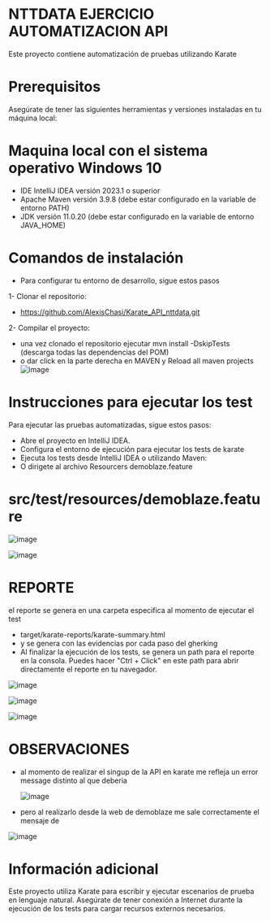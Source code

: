 # NTTDATA EJERCICIO AUTOMATIZACION API
Este proyecto contiene automatización de pruebas utilizando Karate 

# Prerequisitos
Asegúrate de tener las siguientes herramientas y versiones instaladas en tu máquina local:

# Maquina local con el sistema operativo Windows 10
* IDE IntelliJ IDEA versión 2023.1 o superior
* Apache Maven versión 3.9.8 (debe estar configurado en la variable de entorno PATH)
* JDK versión 11.0.20 (debe estar configurado en la variable de entorno JAVA_HOME)
  
# Comandos de instalación
* Para configurar tu entorno de desarrollo, sigue estos pasos
  
1- Clonar el repositorio:
  
- https://github.com/AlexisChasi/Karate_API_nttdata.git

2- Compilar el proyecto:
- una vez clonado el repositorio ejecutar  mvn install -DskipTests (descarga todas las dependencias del POM)
- o dar click en la parte derecha  en MAVEN y Reload all maven projects
![image](https://github.com/user-attachments/assets/6d459276-bf99-4379-bda7-c8a384c8de75)


# Instrucciones para ejecutar los test
Para ejecutar las pruebas automatizadas, sigue estos pasos:

- Abre el proyecto en IntelliJ IDEA.
- Configura el entorno de ejecución para ejecutar los tests de karate
- Ejecuta los tests desde IntelliJ IDEA o utilizando Maven:
- O dirigete al archivo Resourcers demoblaze.feature
# src/test/resources/demoblaze.feature

![image](https://github.com/user-attachments/assets/13d55719-4c7d-4bc9-a638-9422e03c81e0)
  
![image](https://github.com/user-attachments/assets/3689361d-dbec-4d19-a9ed-ae73caa6c14f)



# REPORTE

el reporte se genera en una carpeta especifica al momento de ejecutar el test

- target/karate-reports/karate-summary.html
- y se genera con las evidencias por cada paso del gherking
- Al finalizar la ejecución de los tests, se genera un path para el reporte en la consola. Puedes hacer "Ctrl + Click" en este path para abrir directamente el reporte en tu navegador.
  
 ![image](https://github.com/user-attachments/assets/c55edfcc-bbf4-49d8-8b4d-8e2c0f564ae2)

 ![image](https://github.com/user-attachments/assets/393b3df2-e5c9-45c7-a8d9-3e8c48aeb668)

 ![image](https://github.com/user-attachments/assets/708f8a5c-4edc-4438-a2b1-76bd0cdb9a04)

# OBSERVACIONES 
- al momento de realizar el singup de la API en karate me refleja un error message distinto al que deberia

  ![image](https://github.com/user-attachments/assets/562c1c7d-3367-45c6-b199-92a1e2084cdb)

- pero al realizarlo desde la web de demoblaze me sale correctamente el mensaje de 

![image](https://github.com/user-attachments/assets/8fefa160-1845-452b-ba5a-040d82885e4a)





  
# Información adicional

Este proyecto utiliza Karate para escribir y ejecutar escenarios de prueba en lenguaje natural. Asegúrate de tener conexión a Internet durante la ejecución de los tests para cargar recursos externos necesarios.
